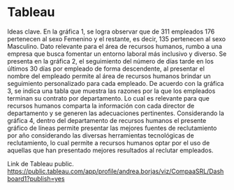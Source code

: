 # Tableau

Ideas clave. 
En la gráfica 1, se logra observar que de 311 empleados 176 pertenecen al sexo Femenino y el restante, es decir, 135 pertenecen al sexo Masculino. Dato relevante para el área de recursos humanos, rumbo a una empresa que busca fomentar un entorno laboral más inclusivo y diverso.
Se presenta en la gráfica 2, el seguimiento del número de días tarde en los últimos 30 días por empleado de forma descendente, al presentar el nombre del empleado permite al área de recursos humanos brindar un seguimiento personalizado para cada empleado. 
De acuerdo con la gráfica 3, se indica una tabla que muestra las razones por la que los empleados terminan su contrato por departamento. Lo cual es relevante para que recursos humanos comparta la información con cada director de departamento y se generen las adecuaciones pertinentes. 
Considerando la gráfica 4, dentro del departamento de recursos humanos el presente gráfico de líneas permite presentar las mejores fuentes  de reclutamiento por año considerando las diversas herramientas tecnológicas de reclutamiento, lo cual permite a recursos humanos optar por el uso de aquellas que han presentado mejores resultados al reclutar empleados. 


Link de Tableau public. 
https://public.tableau.com/app/profile/andrea.borjas/viz/CompaaSRL/Dashboard1?publish=yes 
